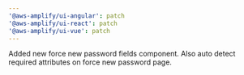 ```yaml
---
'@aws-amplify/ui-angular': patch
'@aws-amplify/ui-react': patch
'@aws-amplify/ui-vue': patch
---
```


Added new force new password fields component. Also auto detect required attributes on force new password page.
